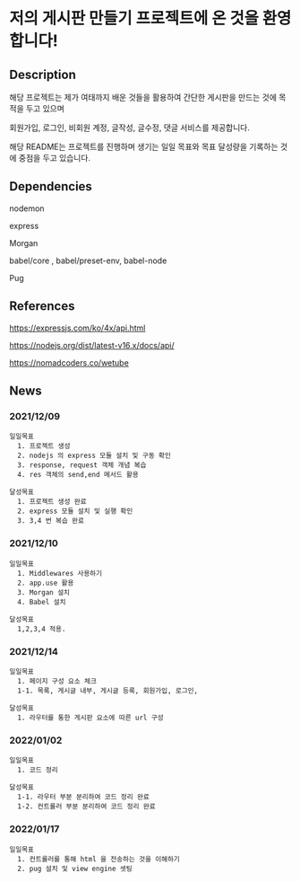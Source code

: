 # 저의 게시판 만들기 프로젝트에 온 것을 환영합니다!

## Description
  해당 프로젝트는 제가 여태까지 배운 것들을 활용하여 간단한 게시판을 만드는 것에 목적을 두고 있으며
  
  회원가입, 로그인, 비회원 계정, 글작성, 글수정, 댓글 서비스를 제공합니다.
  
  해당 README는 프로젝트를 진행하며 생기는 일일 목표와 목표 달성량을 기록하는 것에 중점을 두고 있습니다.

## Dependencies
  nodemon

  express

  Morgan

  babel/core , babel/preset-env, babel-node

  Pug

## References
  https://expressjs.com/ko/4x/api.html

  https://nodejs.org/dist/latest-v16.x/docs/api/

  https://nomadcoders.co/wetube

## News

### 2021/12/09
    일일목표
      1. 프로젝트 생성
      2. nodejs 의 express 모듈 설치 및 구동 확인
      3. response, request 객체 개념 복습
      4. res 객체의 send,end 메서드 활용
    
    달성목표
      1. 프로젝트 생성 완료
      2. express 모듈 설치 및 실행 확인
      3. 3,4 번 복습 완료

### 2021/12/10
    일일목표
      1. Middlewares 사용하기
      2. app.use 활용
      3. Morgan 설치
      4. Babel 설치

    달성목표
      1,2,3,4 적용.

### 2021/12/14
    일일목표
      1. 페이지 구성 요소 체크
      1-1. 목록, 게시글 내부, 게시글 등록, 회원가입, 로그인, 

    달성목표
      1. 라우터를 통한 게시판 요소에 따른 url 구성

### 2022/01/02
    일일목표
      1. 코드 정리

    달성목표
      1-1. 라우터 부분 분리하여 코드 정리 완료
      1-2. 컨트롤러 부분 분리하여 코드 정리 완료

### 2022/01/17
    일일목표
      1. 컨트롤러를 통해 html 을 전송하는 것을 이해하기
      2. pug 설치 및 view engine 셋팅